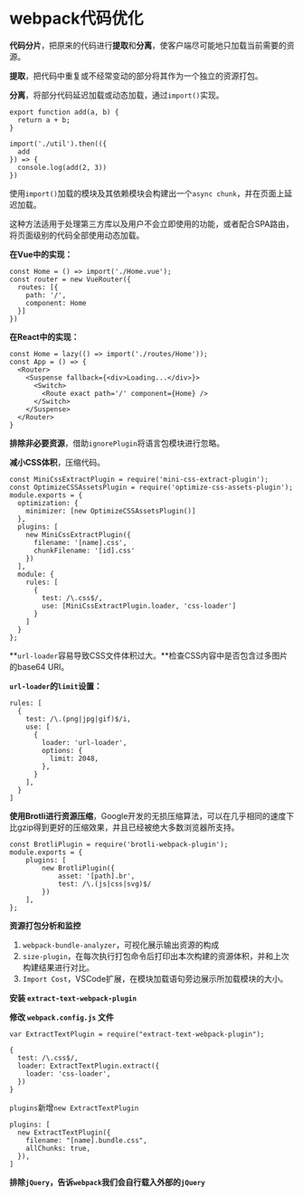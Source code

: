 # webpack代码优化 #

**代码分片**，把原来的代码进行**提取**和**分离**，使客户端尽可能地只加载当前需要的资源。

**提取**，把代码中重复或不经常变动的部分将其作为一个独立的资源打包。

**分离**，将部分代码延迟加载或动态加载，通过`import()`实现。

    export function add(a, b) {
      return a + b;
    }
    
    import('./util').then(({
      add
    }) => {
      console.log(add(2, 3))
    })

使用`import()`加载的模块及其依赖模块会构建出一个`async chunk`，并在页面上延迟加载。

这种方法适用于处理第三方库以及用户不会立即使用的功能，或者配合SPA路由，将页面级别的代码全部使用动态加载。

**在Vue中的实现：**

    const Home = () => import('./Home.vue');
    const router = new VueRouter({
      routes: [{
        path: '/',
        component: Home
      }]
    })

**在React中的实现：**

    const Home = lazy(() => import('./routes/Home'));
    const App = () => {
      <Router>
        <Suspense fallback={<div>Loading...</div>}>
          <Switch>
            <Route exact path='/' component={Home} />
          </Switch>
        </Suspense>
      </Router>
    }

**排除非必要资源**，借助`ignorePlugin`将语言包模块进行忽略。

**减小CSS体积**，压缩代码。

    const MiniCssExtractPlugin = require('mini-css-extract-plugin');
    const OptimizeCSSAssetsPlugin = require('optimize-css-assets-plugin');
    module.exports = {
      optimization: {
        minimizer: [new OptimizeCSSAssetsPlugin()]
      },
      plugins: [
        new MiniCssExtractPlugin({
          filename: '[name].css',
          chunkFilename: '[id].css'
        })
      ],
      module: {
        rules: [
          {
            test: /\.css$/,
            use: [MiniCssExtractPlugin.loader, 'css-loader']
          }
        ]
      }
    };

**`url-loader`容易导致CSS文件体积过大。**检查CSS内容中是否包含过多图片的base64 URI。

**`url-loader`的`limit`设置：**

    rules: [
      {
        test: /\.(png|jpg|gif)$/i,
        use: [
          {
            loader: 'url-loader',
            options: {
              limit: 2048,
            },
          }
        ],
      }
    ]

**使用Brotli进行资源压缩**，Google开发的无损压缩算法，可以在几乎相同的速度下比gzip得到更好的压缩效果，并且已经被绝大多数浏览器所支持。

    const BrotliPlugin = require('brotli-webpack-plugin');
    module.exports = {
        plugins: [
            new BrotliPlugin({
                asset: '[path].br',
                test: /\.(js|css|svg)$/
            })
        ],
    };

**资源打包分析和监控**

1. `webpack-bundle-analyzer`，可视化展示输出资源的构成
2. `size-plugin`，在每次执行打包命令后打印出本次构建的资源体积，并和上次构建结果进行对比。
3. `Import Cost`，VSCode扩展，在模块加载语句旁边展示所加载模块的大小。

**安装 `extract-text-webpack-plugin`**

**修改 `webpack.config.js` 文件**

    var ExtractTextPlugin = require("extract-text-webpack-plugin");

    {
      test: /\.css$/,
      loader: ExtractTextPlugin.extract({
        loader: 'css-loader',
      })
    }


`plugins`新增`new ExtractTextPlugin`

    plugins: [
      new ExtractTextPlugin({
        filename: "[name].bundle.css",
        allChunks: true,
      }),
    ]

**排除`jQuery`，告诉`webpack`我们会自行载入外部的`jQuery`**



